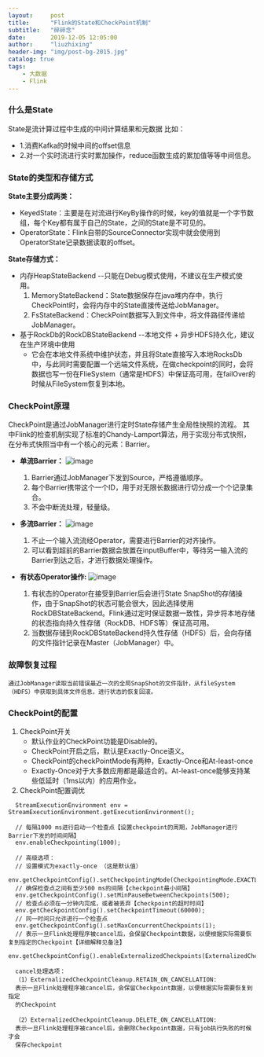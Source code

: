 ```yaml
---
layout:     post
title:      "Flink的State和CheckPoint机制"
subtitle:   "碎碎念"
date:       2019-12-05 12:05:00
author:     "liuzhixing"
header-img: "img/post-bg-2015.jpg"
catalog: true
tags:
    - 大数据
    - Flink
---
```


### 什么是State
State是流计算过程中生成的中间计算结果和元数据
比如：
- 1.消费Kafka的时候中间的offset信息
- 2.对一个实时流进行实时累加操作，reduce函数生成的累加值等等中间信息。

### State的类型和存储方式
**State主要分成两类：**
-    KeyedState：主要是在对流进行KeyBy操作的时候，key的值就是一个字节数组，每个Key都有属于自己的State，之间的State是不可见的。
-    OperatorState：Flink自带的SourceConnector实现中就会使用到OperatorState记录数据读取的offset。

**State存储方式：**
-  内存HeapStateBackend --只能在Debug模式使用，不建议在生产模式使用。
    1. MemoryStateBackend：State数据保存在java堆内存中，执行CheckPoint时，会将内存中的State直接传送给JobManager。
    2. FsStateBackend：CheckPoint数据写入到文件中，将文件路径传递给JobManager。
- 基于RockDb的RockDBStateBackend --本地文件 + 异步HDFS持久化，建议在生产环境中使用
    - 它会在本地文件系统中维护状态，并且将State直接写入本地RocksDb中，与此同时需要配置一个远端文件系统，在做checkpoint的同时，会将数据也写一份在FlieSystem（通常是HDFS）中保证高可用，在failOver的时候从FileSystem恢复到本地。


### CheckPoint原理
CheckPoint是通过JobManager进行定时State存储产生全局性快照的流程。
其中Flink的检查机制实现了标准的Chandy-Lamport算法，用于实现分布式快照，在分布式快照当中有一个核心的元素：Barrier。
- **单流Barrier：**
   ![image](http://note.youdao.com/yws/res/1846/520DA9DD7C4348098E19A8267088DB31)
    
    1. Barrier通过JobManager下发到Source，严格遵循顺序。
    2. 每个Barrier携带这个一个ID，用于对无限长数据进行切分成一个个记录集合。
    3. 不会中断流处理，轻量级。

- **多流Barrier：**
    ![image](http://note.youdao.com/yws/res/1861/EC65B7B817484251AD13B6F1C3B36D51)
    1. 不止一个输入流流经Operator，需要进行Barrier的对齐操作。
    2. 可以看到超前的Barrier数据会放置在inputBuffer中，等待另一输入流的Barrier到达之后，才进行数据处理操作。
   
- **有状态Operator操作:**
    ![image](http://note.youdao.com/yws/res/1865/1F232CEE8838435198C9781C04CE728F)
    1. 有状态的Operator在接受到Barrier后会进行State SnapShot的存储操作，由于SnapShot的状态可能会很大，因此选择使用RockDBStateBackend。Flink通过定时保证数据一致性，异步将本地存储的状态指向持久性存储（RockDB、HDFS等）保证高可用。
    2. 当数据存储到RockDBStateBackend持久性存储（HDFS）后，会向存储的文件指针记录在Master（JobManager）中。
    
    

### 故障恢复过程
    通过JobManager读取当前错误最近一次的全局SnapShot的文件指针，从fileSystem（HDFS）中获取到具体文件信息，进行状态的恢复回滚。
    
### CheckPoint的配置
1. CheckPoint开关
    - 默认作业的CheckPoint功能是Disable的。
    - CheckPoint开启之后，默认是Exactly-Once语义。
    - CheckPoint的checkPointMode有两种，Exactly-Once和At-least-once
    - Exactly-Once对于大多数应用都是最适合的。At-least-once能够支持某些低延时（1ms以内）的应用作业。
2. CheckPoint配置调优
    
```
  StreamExecutionEnvironment env = StreamExecutionEnvironment.getExecutionEnvironment();

  // 每隔1000 ms进行启动一个检查点【设置checkpoint的周期，JobManager进行Barrier下发的时间间隔】
  env.enableCheckpointing(1000);
  
  // 高级选项：
  // 设置模式为exactly-once （这是默认值）
  env.getCheckpointConfig().setCheckpointingMode(CheckpointingMode.EXACTLY_ONCE);
  // 确保检查点之间有至少500 ms的间隔【checkpoint最小间隔】
  env.getCheckpointConfig().setMinPauseBetweenCheckpoints(500);
  // 检查点必须在一分钟内完成，或者被丢弃【checkpoint的超时时间】
  env.getCheckpointConfig().setCheckpointTimeout(60000);
  // 同一时间只允许进行一个检查点
  env.getCheckpointConfig().setMaxConcurrentCheckpoints(1);
  // 表示一旦Flink处理程序被cancel后，会保留Checkpoint数据，以便根据实际需要恢复到指定的Checkpoint【详细解释见备注】
  env.getCheckpointConfig().enableExternalizedCheckpoints(ExternalizedCheckpointCleanup.RETAIN_ON_CANCELLATION);
  
  cancel处理选项：
  （1）ExternalizedCheckpointCleanup.RETAIN_ON_CANCELLATION:
  表示一旦Flink处理程序被cancel后，会保留Checkpoint数据，以便根据实际需要恢复到指定
  的Checkpoint
  
  （2）ExternalizedCheckpointCleanup.DELETE_ON_CANCELLATION:
  表示一旦Flink处理程序被cancel后，会删除Checkpoint数据，只有job执行失败的时候才会
  保存checkpoint
```
